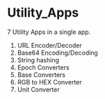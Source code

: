 # Utility_Apps
7 Utility Apps in a single app.
1. URL Encoder/Decoder
2. Base64 Encoding/Decoding
3. String hashing
4. Epoch Converters
5. Base Converters
6. RGB to HEX Converter
7. Unit Converter
